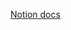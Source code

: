 
[Notion docs](https://petal-estimate-4e9.notion.site/NextJS-Part-3-1637dfd107358090800ff3aaed7a5b3c)